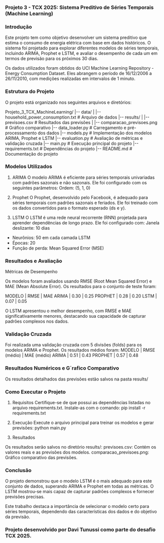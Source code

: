 ### Projeto 3 - TCX 2025: Sistema Preditivo de Séries Temporais (Machine Learning)

### Introdução

Este projeto tem como objetivo desenvolver um sistema preditivo que estima o consumo de energia elétrica com base em dados históricos. O sistema foi projetado para explorar diferentes modelos de séries temporais, incluindo ARIMA, Prophet e LSTM, e avaliar o desempenho de cada um em termos de previsão para os próximos 30 dias.

Os dados utilizados foram obtidos do UCI Machine Learning Repository - Energy Consumption Dataset. Eles abrangem o período de 16/12/2006 a 26/11/2010, com medições realizadas em intervalos de 1 minuto.

### Estrutura do Projeto

O projeto está organizado nos seguintes arquivos e diretórios:

Projeto_3_TCX_MachineLearning/
|-- data/
|   |-- household_power_consumption.txt  # Arquivo de dados
|-- results/
|   |-- previsoes.csv                    # Resultados das previsões
|   |-- comparacao_previsoes.png         # Gráfico comparativo
|-- data_loader.py                       # Carregamento e pré-processamento dos dados
|-- models.py                            # Implementação dos modelos ARIMA, Prophet e LSTM
|-- evaluation.py                        # Avaliação de métricas e validação cruzada
|-- main.py                              # Execução principal do projeto
|-- requirements.txt                     # Dependências do projeto
|-- README.md                            # Documentação do projeto

### Modelos Utilizados

1. ARIMA
O modelo ARIMA é eficiente para séries temporais univariadas com padrões sazonais e não sazonais. Ele foi configurado com os seguintes parâmetros:
Ordem: (5, 1, 0)

2. Prophet
O Prophet, desenvolvido pelo Facebook, é adequado para séries temporais com padrões sazonais e feriados. Ele foi treinado com os dados convertidos para o formato esperado (ds e y).

3. LSTM
O LSTM é uma rede neural recorrente (RNN) projetada para aprender dependências de longo prazo. Ele foi configurado com:
Janela deslizante: 10 dias
- Neurônios: 50 em cada camada LSTM
- Épocas: 20
- Função de perda: Mean Squared Error (MSE)

### Resultados e Avaliação

Métricas de Desempenho

Os modelos foram avaliados usando RMSE (Root Mean Squared Error) e MAE (Mean Absolute Error). Os resultados para o conjunto de teste foram:

MODELO    |  RMSE   |   MAE
ARIMA     |  0.30   |   0.25
PROPHET   |  0.28   |   0.20
LSTM      |  0.07   |   0.05

O LSTM apresentou o melhor desempenho, com RMSE e MAE significativamente menores, destacando sua capacidade de capturar padrões complexos nos dados.

### Validação Cruzada

Foi realizada uma validação cruzada com 5 divisões (folds) para os modelos ARIMA e Prophet. Os resultados médios foram:
MODELO    |  RMSE (médio)   |   MAE (médio) 
ARIMA     |      0.51       |     0.43
PROPHET   |      0.57       |     0.48

### Resultados Numéricos e G´rafico Comparativo

Os resultados detalhados das previsões estão salvos na pasta results/

### Como Executar o Projeto

1. Requisitos
Certifique-se de que possui as dependências listadas no arquivo requirements.txt. Instale-as com o comando:
pip install -r requirements.txt

2. Execução
Execute o arquivo principal para treinar os modelos e gerar previsões:
python main.py

3. Resultados

Os resultados serão salvos no diretório results/:
previsoes.csv: Contém os valores reais e as previsões dos modelos.
comparacao_previsoes.png: Gráfico comparativo das previsões.

### Conclusão

O projeto demonstrou que o modelo LSTM é o mais adequado para este conjunto de dados, superando ARIMA e Prophet em todas as métricas. O LSTM mostrou-se mais capaz de capturar padrões complexos e fornecer previsões precisas.

Este trabalho destaca a importância de selecionar o modelo certo para séries temporais, dependendo das características dos dados e do objetivo da previsão.

### Projeto desenvolvido por Davi Tunussi como parte do desafio TCX 2025.